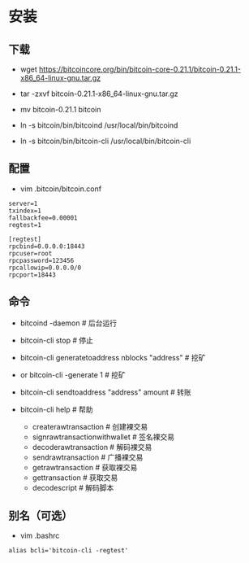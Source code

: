 # 安装

## 下载

* wget https://bitcoincore.org/bin/bitcoin-core-0.21.1/bitcoin-0.21.1-x86_64-linux-gnu.tar.gz
* tar -zxvf bitcoin-0.21.1-x86_64-linux-gnu.tar.gz
* mv bitcoin-0.21.1 bitcoin

* ln -s bitcoin/bin/bitcoind /usr/local/bin/bitcoind
* ln -s bitcoin/bin/bitcoin-cli /usr/local/bin/bitcoin-cli

## 配置

* vim .bitcoin/bitcoin.conf
```
server=1
txindex=1
fallbackfee=0.00001
regtest=1

[regtest]
rpcbind=0.0.0.0:18443
rpcuser=root
rpcpassword=123456
rpcallowip=0.0.0.0/0
rpcport=18443
```

## 命令

* bitcoind -daemon # 后台运行
* bitcoin-cli stop # 停止
* bitcoin-cli generatetoaddress nblocks "address" # 挖矿
* or bitcoin-cli -generate 1 # 挖矿
* bitcoin-cli sendtoaddress "address" amount # 转账

* bitcoin-cli help # 帮助
  * createrawtransaction # 创建裸交易
  * signrawtransactionwithwallet # 签名裸交易
  * decoderawtransaction # 解码裸交易
  * sendrawtransaction # 广播裸交易
  * getrawtransaction # 获取裸交易
  * gettransaction # 获取交易
  * decodescript # 解码脚本

## 别名（可选）

* vim .bashrc
```
alias bcli='bitcoin-cli -regtest'
```
